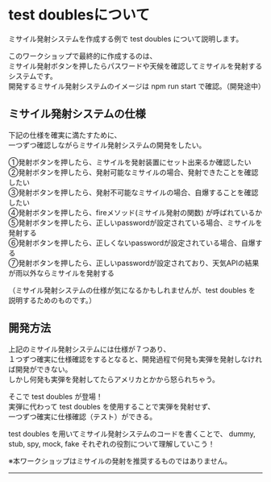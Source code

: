 # test doublesについて
ミサイル発射システムを作成する例で test doubles について説明します。  

このワークショップで最終的に作成するのは、  
ミサイル発射ボタンを押したらパスワードや天候を確認してミサイルを発射するシステムです。  
開発するミサイル発射システムのイメージは npm run start で確認。（開発途中）  

## ミサイル発射システムの仕様  
下記の仕様を確実に満たすために、  
一つずつ確認しながらミサイル発射システムの開発をしたい。  

①発射ボタンを押したら、ミサイルを発射装置にセット出来るか確認したい  
②発射ボタンを押したら、発射可能なミサイルの場合、発射できたことを確認したい  
③発射ボタンを押したら、発射不可能なミサイルの場合、自爆することを確認したい  
④発射ボタンを押したら、fireメソッド(ミサイル発射の関数) が呼ばれているか  
⑤発射ボタンを押したら、正しいpasswordが設定されている場合、ミサイルを発射する  
⑥発射ボタンを押したら、正しくないpasswordが設定されている場合、自爆する  
⑦発射ボタンを押したら、正しいpasswordが設定されており、天気APIの結果が雨以外ならミサイルを発射する  

（ミサイル発射システムの仕様が気になるかもしれませんが、test doubles を説明するためのものです。）

## 開発方法
上記のミサイル発射システムには仕様が７つあり、  
１つずつ確実に仕様確認をするとなると、開発過程で何発も実弾を発射しなければ開発ができない。  
しかし何発も実弾を発射してたらアメリカとかから怒られちゃう。  

そこで test doubles が登場！  
実弾に代わって test doubles を使用することで実弾を発射せず、  
一つずつ確実に仕様確認（テスト）ができる。  

test doubles を用いてミサイル発射システムのコードを書くことで、
dummy, stub, spy, mock, fake それぞれの役割について理解していこう！  

※本ワークショップはミサイルの発射を推奨するものではありません。
***

